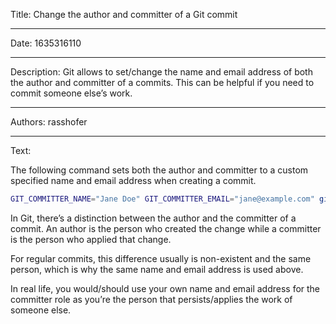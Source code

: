 Title: Change the author and committer of a Git commit

-----

Date: 1635316110

-----

Description: Git allows to set/change the name and email address of both the author and committer of a commits. This can be helpful if you need to commit someone else’s work.

-----

Authors: rasshofer

-----

Text:

The following command sets both the author and committer to a custom specified name and email address when creating a commit.

```sh
GIT_COMMITTER_NAME="Jane Doe" GIT_COMMITTER_EMAIL="jane@example.com" git commit --author="Jane Doe <jane@example.com>" -m "Implement something"
```

In Git, there’s a distinction between the author and the committer of a commit. An author is the person who created the change while a committer is the person who applied that change.

For regular commits, this difference usually is non-existent and the same person, which is why the same name and email address is used above.

In real life, you would/should use your own name and email address for the committer role as you’re the person that persists/applies the work of someone else.
